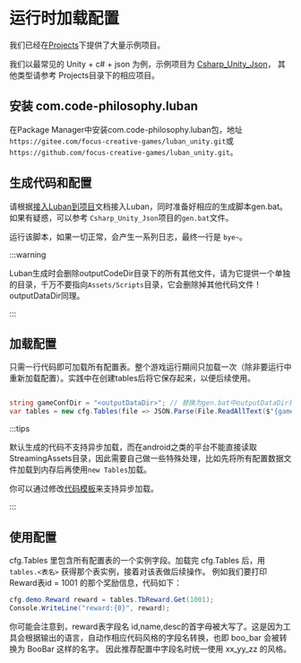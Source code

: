 # 运行时加载配置

我们已经在[Projects](https://gitee.com/focus-creative-games/luban_examples/tree/main/Projects)下提供了大量示例项目。

我们以最常见的 Unity + c# + json 为例，示例项目为 [Csharp_Unity_Json](https://gitee.com/focus-creative-games/luban_examples/tree/main/Projects/Csharp_Unity_json)，
其他类型请参考 Projects目录下的相应项目。

## 安装 com.code-philosophy.luban

在Package Manager中安装com.code-philosophy.luban包，地址 `https://gitee.com/focus-creative-games/luban_unity.git`或`https://github.com/focus-creative-games/luban_unity.git`。

## 生成代码和配置

请根据[接入Luban到项目](./addtoproject)文档接入Luban，同时准备好相应的生成脚本gen.bat。如果有疑惑，可以参考 `Csharp_Unity_Json`项目的`gen.bat`文件。

运行该脚本，如果一切正常，会产生一系列日志，最终一行是 `bye~`。

:::warning

Luban生成时会删除outputCodeDir目录下的所有其他文件，请为它提供一个单独的目录，千万不要指向`Assets/Scripts`目录，它会删除掉其他代码文件！outputDataDir同理。

:::

## 加载配置

只需一行代码即可加载所有配置表。整个游戏运行期间只加载一次（除非要运行中重新加载配置）。实践中在创建tables后将它保存起来，以便后续使用。

```csharp

string gameConfDir = "<outputDataDir>"; // 替换为gen.bat中outputDataDir指向的目录
var tables = new cfg.Tables(file => JSON.Parse(File.ReadAllText($"{gameConfDir}/{file}.json")));

```

:::tips

默认生成的代码不支持异步加载，而在android之类的平台不能直接读取StreamingAssets目录，因此需要自己做一些特殊处理，比如先将所有配置数据文件加载到内存后再使用`new Tables`加载。

你可以通过修改[代码模板](../manual/template)来支持异步加载。

:::

## 使用配置

cfg.Tables 里包含所有配置表的一个实例字段。加载完 cfg.Tables 后，用 `tables.<表名>` 获得那个表实例，接着对该表做后续操作。
例如我们要打印Reward表id = 1001 的那个奖励信息，代码如下：

```csharp
cfg.demo.Reward reward = tables.TbReward.Get(1001);
Console.WriteLine("reward:{0}", reward);
```

你可能会注意到，reward表字段名 id,name,desc的首字母被大写了。这是因为工具会根据输出的语言，自动作相应代码风格的字段名转换，也即 boo_bar 会被转换为 BooBar 这样的名字。
因此推荐配置中字段名时统一使用 xx_yy_zz 的风格。


